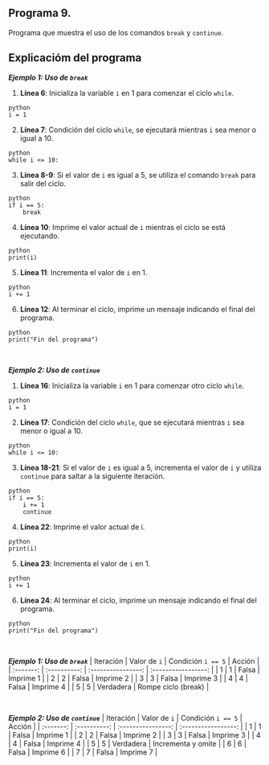 ## Programa 9.
Programa que muestra el uso de los comandos `break` y `continue`.

## Explicacióm del programa
__*Ejemplo 1: Uso de `break`*__ <br/>
1. __Línea 6__: Inicializa la variable `i` en 1 para comenzar el ciclo `while`.
```
python
i = 1
```
2. __Línea 7__: Condición del ciclo `while`, se ejecutará mientras `i` sea menor o igual a 10.
```
python
while i <= 10:
```
3. __Línea 8-9__: Si el valor de `i` es igual a 5, se utiliza el comando `break` para salir del ciclo.
```
python
if i == 5:
    break
```
4. __Línea 10__: Imprime el valor actual de `i` mientras el ciclo se está ejecutando.
```
python
print(i)
```
5. __Línea 11__: Incrementa el valor de `i` en 1.
```
python
i += 1
```
6. __Línea 12__: Al terminar el ciclo, imprime un mensaje indicando el final del programa.
```
python
print("Fin del programa")
```

<br/>

__*Ejemplo 2: Uso de `continue`*__ <br/>
1. __Línea 16__: Inicializa la variable `i` en 1 para comenzar otro ciclo `while`.
```
python
i = 1
```
2. __Línea 17__: Condición del ciclo `while`, que se ejecutará mientras `i` sea menor o igual a 10.
```
python
while i <= 10:
```
3. __Línea 18-21__: Si el valor de `i` es igual a 5, incrementa el valor de `i` y utiliza `continue` para saltar a la siguiente iteración.
```
python
if i == 5:
    i += 1
    continue
```
4. __Línea 22__: Imprime el valor actual de i.
```
python
print(i)
```
5. __Línea 23__: Incrementa el valor de `i` en 1.
```
python
i += 1
```
6. __Línea 24__: Al terminar el ciclo, imprime un mensaje indicando el final del programa.
```
python
print("Fin del programa")
```

<br/>

__*Ejemplo 1: Uso de `break`*__
| Iteración | Valor de `i` | Condición `i == 5` | Acción              |
| :-------: | :----------: | :----------------: | :-----------------: |
| 1         | 1            | Falsa              | Imprime 1           |
| 2         | 2            | Falsa              | Imprime 2           |
| 3         | 3            | Falsa              | Imprime 3           |
| 4         | 4            | Falsa              | Imprime 4           |
| 5         | 5            | Verdadera          | Rompe ciclo (break) |

<br/>

__*Ejemplo 2: Uso de `continue`*__
| Iteración	| Valor de `i` | Condición `i == 5`	| Acción             |
| :-------: | :----------: | :----------------: | :-----------------: |
| 1         |	1          |	Falsa           | Imprime 1          |
| 2         |	2          |	Falsa           | Imprime 2          |
| 3         |	3          |	Falsa           | Imprime 3          |
| 4         |	4          |	Falsa           | Imprime 4          |
| 5         |	5          |	Verdadera       | Incrementa y omite |
| 6         |	6          |	Falsa           | Imprime 6          |
| 7         |	7          |	Falsa           | Imprime 7          |
